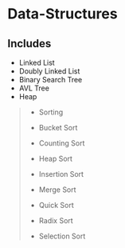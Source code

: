 Data-Structures
===============


## Includes

+ Linked List
+ Doubly Linked List
+ Binary Search Tree
+ AVL Tree
+ Heap
> + Sorting
>
> + Bucket Sort
> + Counting Sort
> + Heap Sort
> + Insertion Sort
> + Merge Sort
> + Quick Sort
> + Radix Sort
> + Selection Sort



